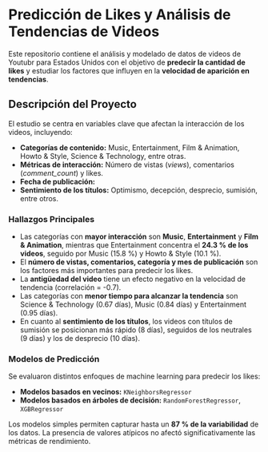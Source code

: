 # Predicción de Likes y Análisis de Tendencias de Videos

Este repositorio contiene el análisis y modelado de datos de videos de Youtubr para Estados Unidos con el objetivo de **predecir la cantidad de likes** y estudiar los factores que influyen en la **velocidad de aparición en tendencias**.  

## Descripción del Proyecto

El estudio se centra en variables clave que afectan la interacción de los videos, incluyendo:

- **Categorías de contenido:** Music, Entertainment, Film & Animation, Howto & Style, Science & Technology, entre otras.
- **Métricas de interacción:** Número de vistas (*views*), comentarios (*comment_count*) y likes.
- **Fecha de publicación:** 
- **Sentimiento de los títulos:** Optimismo, decepción, desprecio, sumisión, entre otros.

### Hallazgos Principales

- Las categorías con **mayor interacción** son **Music**, **Entertainment** y **Film & Animation**, mientras que Entertainment concentra el **24.3 % de los videos**, seguido por Music (15.8 %) y Howto & Style (10.1 %).  
- El **número de vistas, comentarios, categoría y mes de publicación** son los factores más importantes para predecir los likes.  
- La **antigüedad del video** tiene un efecto negativo en la velocidad de tendencia (correlación = -0.7).  
- Las categorías con **menor tiempo para alcanzar la tendencia** son Science & Technology (0.67 días), Music (0.84 días) y Entertainment (0.95 días).  
- En cuanto al **sentimiento de los títulos**, los videos con títulos de sumisión se posicionan más rápido (8 días), seguidos de los neutrales (9 días) y los de desprecio (10 días).  

### Modelos de Predicción

Se evaluaron distintos enfoques de machine learning para predecir los likes:

- **Modelos basados en vecinos:** `KNeighborsRegressor`
- **Modelos basados en árboles de decisión:** `RandomForestRegressor`, `XGBRegressor`

Los modelos simples permiten capturar hasta un **87 % de la variabilidad** de los datos. La presencia de valores atípicos no afectó significativamente las métricas de rendimiento.  

 
